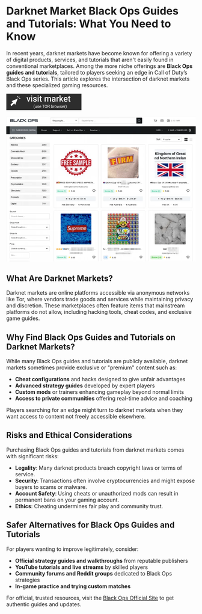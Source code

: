 
# Darknet Market Black Ops Guides and Tutorials: What You Need to Know

In recent years, darknet markets have become known for offering a variety of digital products, services, and tutorials that aren't easily found in conventional marketplaces. Among the more niche offerings are **Black Ops guides and tutorials**, tailored to players seeking an edge in Call of Duty’s Black Ops series. This article explores the intersection of darknet markets and these specialized gaming resources.
 
[<img src="/default/bright.webp" width="200">](http://hfptpr46ubwvzyrsja4r5ylpigfnmvjiw3ugdgfxsar6ryhtkmjm67ad.onion)

<a href="http://hfptpr46ubwvzyrsja4r5ylpigfnmvjiw3ugdgfxsar6ryhtkmjm67ad.onion"><img src="/default/dark.webp" alt="Verified blackops dark web" style="max-width: 100%;"></a>
 
## What Are Darknet Markets?

Darknet markets are online platforms accessible via anonymous networks like Tor, where vendors trade goods and services while maintaining privacy and discretion. These marketplaces often feature items that mainstream platforms do not allow, including hacking tools, cheat codes, and exclusive game guides.

## Why Find Black Ops Guides and Tutorials on Darknet Markets?

While many Black Ops guides and tutorials are publicly available, darknet markets sometimes provide exclusive or "premium" content such as:

- **Cheat configurations** and hacks designed to give unfair advantages  
- **Advanced strategy guides** developed by expert players  
- **Custom mods** or trainers enhancing gameplay beyond normal limits  
- **Access to private communities** offering real-time advice and coaching

Players searching for an edge might turn to darknet markets when they want access to content not freely accessible elsewhere.

## Risks and Ethical Considerations

Purchasing Black Ops guides and tutorials from darknet markets comes with significant risks:

- **Legality**: Many darknet products breach copyright laws or terms of service.  
- **Security**: Transactions often involve cryptocurrencies and might expose buyers to scams or malware.  
- **Account Safety**: Using cheats or unauthorized mods can result in permanent bans on your gaming account.  
- **Ethics**: Cheating undermines fair play and community trust.

## Safer Alternatives for Black Ops Guides and Tutorials

For players wanting to improve legitimately, consider:

- **Official strategy guides and walkthroughs** from reputable publishers  
- **YouTube tutorials and live streams** by skilled players  
- **Community forums and Reddit groups** dedicated to Black Ops strategies  
- **In-game practice and trying custom matches**

For official, trusted resources, visit the [Black Ops Official Site](http://hfptpr46ubwvzyrsja4r5ylpigfnmvjiw3ugdgfxsar6ryhtkmjm67ad.onion) to get authentic guides and updates.

